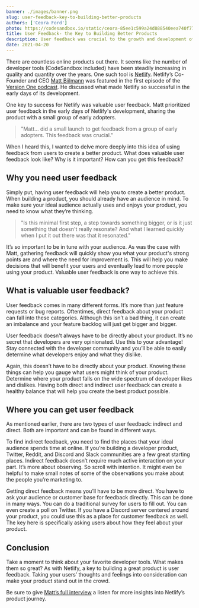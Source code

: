 ```yaml
---
banner: ./images/banner.png
slug: user-feedback-key-to-building-better-products
authors: ['Ceora Ford']
photo: https://codesandbox.io/static/ceora-85ee1c599a24d888540eea740f7747be.jpg
title: User Feedback- the Key to Building Better Products 
description: User feedback was crucial to the growth and development of Netlify. Learn what valuable user feedback is, where you can find it, and how you can use it to create successful developer tools like Netlify.
date: 2021-04-20
---
```


There are countless online products out there. It seems like the number of developer tools (CodeSandbox included) have been steadily increasing in quality and quantity over the years. One such tool is [Netlify](https://netlify.com/). Netlify’s Co-Founder and CEO [Matt Biilmann](https://twitter.com/biilmann) was featured in the first episode of the [Version One podcast](https://codesandbox.io/podcasts/version-one). He discussed what made Netlify so successful in the early days of its development. 

One key to success for Netlify was valuable user feedback. Matt prioritized user feedback in the early days of Netlify's development, sharing the product with a small group of early adopters.

> "Matt... did a small launch to get feedback from a group of early adopters. This feedback was crucial."

When I heard this, I wanted to delve more deeply into this idea of using feedback from users to create a better product. What does valuable user feedback look like? Why is it important? How can you get this feedback? 

## Why you need user feedback

Simply put, having user feedback will help you to create a better product. When building a product, you should already have an audience in mind. To make sure your ideal audience actually uses and enjoys your product, you need to know what they’re thinking. 

> "Is this minimal first step, a step towards something bigger, or is it just something that doesn't really resonate? And what I learned quickly when I put it out there was that it resonated."

It’s so important to be in tune with your audience. As was the case with Matt, gathering feedback will quickly show you what your product's strong points are and where the need for improvement is. This will help you make decisions that will benefit your users and eventually lead to more people using your product. Valuable user feedback is one way to achieve this.

## What is valuable user feedback?

User feedback comes in many different forms. It’s more than just feature requests or bug reports. Oftentimes, direct feedback about your product can fall into these categories. Although this isn’t a bad thing, it can create an imbalance and your feature backlog will just get bigger and bigger. 

User feedback doesn't always have to be directly about your product. It’s no secret that developers are very opinionated. Use this to your advantage! Stay connected with the developer community and you’ll be able to easily determine what developers enjoy and what they dislike.

Again, this doesn’t have to be directly about your product. Knowing these things can help you gauge what users might think of your product. Determine where your product falls on the wide spectrum of developer likes and dislikes. Having both direct and indirect user feedback can create a healthy balance that will help you create the best product possible. 

## Where you can get user feedback

As mentioned earlier, there are two types of user feedback: indirect and direct. Both are important and can be found in different ways. 

To find indirect feedback, you need to find the places that your ideal audience spends time at online. If you’re building a developer product, Twitter, Reddit, and Discord and Slack communities are a few great starting places. Indirect feedback doesn’t require much active interaction on your part. It’s more about observing. So scroll with intention. It might even be helpful to make small notes of some of the observations you make about the people you’re marketing to. 

Getting direct feedback means you’ll have to be more direct. You have to ask your audience or customer base for feedback directly. This can be done in many ways. You can do a traditional survey for users to fill out. You can even create a poll on Twitter. If you have a Discord server centered around your product, you could use this as a place for customer feedback as well. The key here is specifically asking users about how they feel about your product. 

## Conclusion

Take a moment to think about your favorite developer tools. What makes them so great? As with Netlify, a key to building a great product is user feedback. Taking your users’ thoughts and feelings into consideration can make your product stand out in the crowd. 

Be sure to give [Matt’s full interview](https://codesandbox.io/podcasts/version-one/matt-biilmann-netlify) a listen for more insights into Netlify’s product journey.